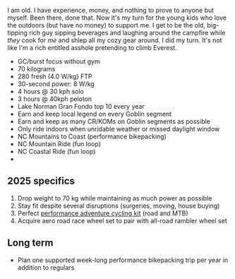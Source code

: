 I am old. I have experience, money, and nothing to prove to anyone but myself. Been there, done that. Now it's my turn for the young kids who love the outdoors (but have no money) to support me. I get to be the old, big-tipping  rich guy sipping beverages and laughing around the campfire while *they* cook for *me* and shlep all my cozy gear around. I did my turn. It's not like I'm a rich entitled asshole pretending to climb Everest.

- GC/burst focus without gym
- 70 kilograms
- 280 fresh (4.0 W/kg) FTP
- 30-second power: 8 W/kg
- 4 hours @ 30 kph solo
- 3 hours @ 40kph peloton
- Lake Norman Gran Fondo top 10 every year
- Earn and keep local legend on every Goblin segment
- Earn and keep as many CR/KOMs on Goblin segments as possible
- Only ride indoors when unridable weather or missed daylight window
- NC Mountains to Coast (performance bikepacking)
- NC Mountain Ride (fun loop)
- NC Coastal Ride (fun loop)
-
## 2025 specifics

1. Drop weight to 70 kg while maintaining as much power as possible
2. Stay fit despite several disruptions (surgeries, moving, house buying)
3. Perfect [performance adventure cycling kit](Performance%20adventure%20cycling%20kit.md) (road and MTB)
4. Acquire aero road race wheel set to pair with all-road rambler wheel set
## Long term

- Plan one supported week-long performance bikepacking trip per year in addition to regulars
